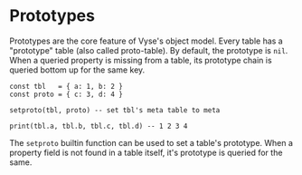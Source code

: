 # Prototypes 

Prototypes are the core feature of Vyse's object model. Every table has 
a "prototype" table (also called proto-table).
By default, the prototype is `nil`.
When a queried property is missing from a table, its prototype chain is queried bottom up for the same key.

```snap
const tbl   = { a: 1, b: 2 }
const proto = { c: 3, d: 4 }

setproto(tbl, proto) -- set tbl's meta table to meta

print(tbl.a, tbl.b, tbl.c, tbl.d) -- 1 2 3 4
```

The `setproto` builtin function can be used to set a table's prototype.
When a property field is not found in a table itself, it's prototype is
queried for the same.
